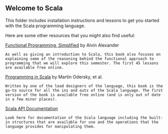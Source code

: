## Welcome to Scala

This folder includes installation instructions and lessons to get you started with the Scala programming language.

Here are some other resources that you might also find useful:

[Functional Programming, Simplified](https://alvinalexander.com/scala/fp-book/learning-functional-programming-in-scala) by Alvin Alexander

    As well as giving an introduction to Scala, this book also focuses on explaining some of the reasoning behind the functional approach to programming that we will explore this semester. The first 45 lessons are available free online.

[Programming in Scala](https://people.cs.ksu.edu/~schmidt/705a/Scala/Programming-in-Scala.pdf) by Martin Odersky, et al.

    Written by one of the lead designers of the language, this book is the go-to source for all the ins and outs of the Scala language. The first version of the book is available free online (and is only out of date in a few minor places).
    
[Scala API Documentation](https://www.scala-lang.org/api/current/)

    Look here for documentation of the Scala language including the built-in structures that are available for use and the operations that the language provides for manipulating them.
    
    

